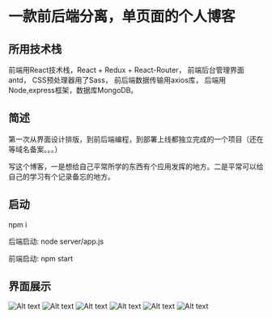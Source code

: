 一款前后端分离，单页面的个人博客
====
所用技术栈
------
前端用React技术栈，React + Redux + React-Router， 
前端后台管理界面antd， 
CSS预处理器用了Sass， 
前后端数据传输用axios库， 
后端用Node,express框架，数据库MongoDB。 

简述
------
第一次从界面设计排版，到前后端编程，到部署上线都独立完成的一个项目（还在等域名备案。。。）

写这个博客，一是想给自己平常所学的东西有个应用发挥的地方。二是平常可以给自己的学习有个记录备忘的地方。

启动
------
npm i

后端启动: node server/app.js

前端启动: npm start

界面展示
------
![Alt text](https://github.com/jayo409/react-blog/blob/master/images/1.png)
![Alt text](https://github.com/jayo409/react-blog/blob/master/images/2.png)
![Alt text](https://github.com/jayo409/react-blog/blob/master/images/3.png)
![Alt text](https://github.com/jayo409/react-blog/blob/master/images/4.png)
![Alt text](https://github.com/jayo409/react-blog/blob/master/images/5.png)
![Alt text](https://github.com/jayo409/react-blog/blob/master/images/6.png)
